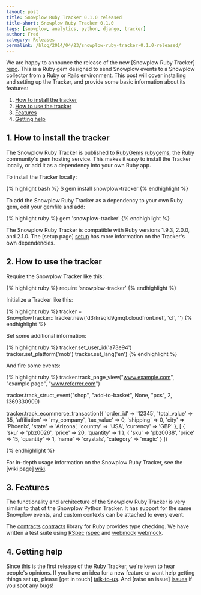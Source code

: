 ```yaml
---
layout: post
title: Snowplow Ruby Tracker 0.1.0 released
title-short: Snowplow Ruby Tracker 0.1.0
tags: [snowplow, analytics, python, django, tracker]
author: Fred
category: Releases
permalink: /blog/2014/04/23/snowplow-ruby-tracker-0.1.0-released/
---
```


We are happy to announce the release of the new [Snowplow Ruby Tracker] [repo]. This is a Ruby gem designed to send Snowplow events to a Snowplow collector from a Ruby or Rails environment. This post will cover installing and setting up the Tracker, and provide some basic information about its features:

1. [How to install the tracker](#install)
2. [How to use the tracker](#usage)
3. [Features](#roadmap)
4. [Getting help](#help)

<!--more-->

<div class="html">
<h2><a name="install">1. How to install the tracker</a></h2>
</div>

The Snowplow Ruby Tracker is published to [RubyGems] [rubygems], the Ruby community's gem hosting service. This makes it easy to install the Tracker locally, or add it as a dependency into your own Ruby app.

To install the Tracker locally:

{% highlight bash %}
$ gem install snowplow-tracker
{% endhighlight %}

To add the Snowplow Ruby Tracker as a dependency to your own Ruby gem, edit your gemfile and add:

{% highlight ruby %}
gem 'snowplow-tracker'
{% endhighlight %}

The Snowplow Ruby Tracker is compatible with Ruby versions 1.9.3, 2.0.0, and 2.1.0. The [setup page] [setup] has more information on the Tracker's own dependencies.

<div class="html">
<h2><a name="usage">2. How to use the tracker</a></h2>
</div>

Require the Snowplow Tracker like this:

{% highlight ruby %}
require 'snowplow-tracker'
{% endhighlight %}

Initialize a Tracker like this:

{% highlight ruby %}
tracker = SnowplowTracker::Tracker.new('d3rkrsqld9gmqf.cloudfront.net', 'cf', '')
{% endhighlight %}

Set some additional information:

{% highlight ruby %}
tracker.set_user_id('a73e94')
tracker.set_platform('mob')
tracker.set_lang('en')
{% endhighlight %}

And fire some events:

{% highlight ruby %}
tracker.track_page_view("www.example.com", "example page", "www.referrer.com")

tracker.track_struct_event("shop", "add-to-basket", None, "pcs", 2, 1369330909)

tracker.track_ecommerce_transaction({
  'order_id' => '12345',
  'total_value' => 35,
  'affiliation' => 'my_company',
  'tax_value' => 0,
  'shipping' => 0,
  'city' => 'Phoenix',
  'state' => 'Arizona',
  'country' => 'USA',
  'currency' => 'GBP'
  },
  [ {
  'sku' => 'pbz0026',
  'price' => 20,
  'quantity' => 1
  },
  {
  'sku' => 'pbz0038',
  'price' => 15,
  'quantity' => 1,
  'name' => 'crystals',
  'category' => 'magic'
  } ])

{% endhighlight %}

For in-depth usage information on the Snowplow Ruby Tracker, see the [wiki page] [wiki].

<div class="html">
<h2><a name="usage">3. Features</a></h2>
</div>

The functionality and architecture of the Snowplow Ruby Tracker is very similar to that of the Snowplow Python Tracker. It has support for the same Snowplow events, and custom contexts can be attached to every event.

The [contracts] [contracts] library for Ruby provides type checking. We have written a test suite using [RSpec] [rspec] and [webmock] [webmock].

<div class="html">
<h2><a name="help">4. Getting help</a></h2>
</div>

Since this is the first release of the Ruby Tracker, we're keen to hear people's opinions. If you have an idea for a new feature or want help getting things set up, please [get in touch] [talk-to-us]. And [raise an issue] [issues] if you spot any bugs!

[contracts]: https://rubygems.org/gems/contracts
[rspec]: https://rubygems.org/gems/rspec
[webmock]: https://rubygems.org/gems/webmock

[rubygems]: http://rubygems.org/gems/snowplow-tracker

[repo]: https://github.com/snowplow/snowplow-ruby-tracker
[wiki]: https://github.com/snowplow/snowplow/wiki/Ruby-Tracker
[setup]: https://github.com/snowplow/snowplow/wiki/Ruby-tracker-setup
[talk-to-us]: https://github.com/snowplow/snowplow/wiki/Talk-to-us
[issues]: https://github.com/snowplow/snowplow-ruby-tracker/issues
